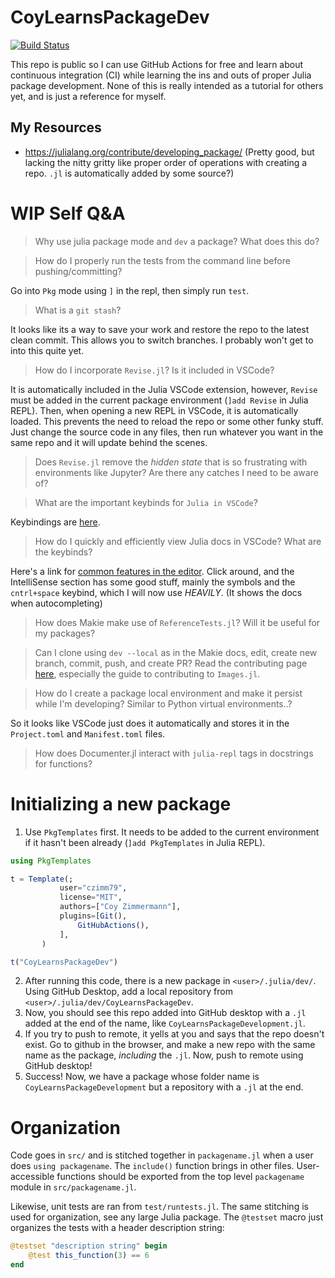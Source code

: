 # CoyLearnsPackageDev

[![Build Status](https://github.com/czimm79/CoyLearnsPackageDev.jl/actions/workflows/CI.yml/badge.svg?branch=master)](https://github.com/czimm79/CoyLearnsPackageDev.jl/actions/workflows/CI.yml?query=branch%3Amaster)

This repo is public so I can use GitHub Actions for free and learn about continuous integration (CI) while learning the ins and outs of proper Julia package development. None of this is really intended as a tutorial for others yet, and is just a reference for myself.

## My Resources
* https://julialang.org/contribute/developing_package/ (Pretty good, but lacking the nitty gritty like proper order of operations with creating a repo. `.jl` is automatically added by some source?)

# WIP Self Q&A
> Why use julia package mode and `dev` a package? What does this do?

> How do I properly run the tests from the command line before pushing/committing?

Go into `Pkg` mode using `]` in the repl, then simply run `test`.

> What is a `git stash`?

It looks like its a way to save your work and restore the repo to the latest clean commit. This allows you to switch branches. I probably won't get to into this quite yet.

> How do I incorporate `Revise.jl`? Is it included in VSCode?

It is automatically included in the Julia VSCode extension, however, `Revise` must be added in the current package environment (`]add Revise` in Julia REPL). Then, when opening a new REPL in VSCode, it is automatically loaded. This prevents the need to reload the repo or some other funky stuff. Just change the source code in any files, then run whatever you want in the same repo and it will update behind the scenes.

> Does `Revise.jl` remove the *hidden state* that is so frustrating with environments like Jupyter? Are there any catches I need to be aware of?

> What are the important keybinds for `Julia in VSCode`?

Keybindings are [here](https://www.julia-vscode.org/docs/stable/userguide/keybindings/).

> How do I quickly and efficiently view Julia docs in VSCode? What are the keybinds?

Here's a link for [common features in the editor](https://code.visualstudio.com/Docs/editor/editingevolved). Click around, and the IntelliSense section has some good stuff, mainly the symbols and the `cntrl+space` keybind, which I will now use *HEAVILY*. (It shows the docs when autocompleting)

> How does Makie make use of `ReferenceTests.jl`? Will it be useful for my packages?

> Can I clone using `dev --local` as in the Makie docs, edit, create new branch, commit, push, and create PR? Read the contributing page [here](https://julialang.org/contribute/opportunities/), especially the guide to contributing to `Images.jl`.

> How do I create a package local environment and make it persist while I'm developing? Similar to Python virtual environments..?

So it looks like VSCode just does it automatically and stores it in the `Project.toml` and `Manifest.toml` files.

> How does Documenter.jl interact with `julia-repl` tags in docstrings for functions?


# Initializing a new package
1. Use `PkgTemplates` first. It needs to be added to the current environment if it hasn't been already (`]add PkgTemplates` in Julia REPL). 

```julia
using PkgTemplates

t = Template(;
           user="czimm79",
           license="MIT",
           authors=["Coy Zimmermann"],
           plugins=[Git(),
               GitHubActions(),
           ],
       )

t("CoyLearnsPackageDev")
```
2. After running this code, there is a new package in `<user>/.julia/dev/`. Using GitHub Desktop, add a local repository from `<user>/.julia/dev/CoyLearnsPackageDev`.
3. Now, you should see this repo added into GitHub desktop with a `.jl` added at the end of the name, like `CoyLearnsPackageDevelopment.jl`.
4. If you try to push to remote, it yells at you and says that the repo doesn't exist. Go to github in the browser, and make a new repo with the same name as the package, *including* the `.jl`. Now, push to remote using GitHub desktop!
5. Success! Now, we have a package whose folder name is `CoyLearnsPackageDevelopment` but a repository with a `.jl` at the end.

# Organization 
Code goes in `src/` and is stitched together in `packagename.jl` when a user does `using packagename`. The `include()` function brings in other files. User-accessible functions should be exported from the top level `packagename` module in `src/packagename.jl`.

Likewise, unit tests are ran from `test/runtests.jl`. The same stitching is used for organization, see any large Julia package. The `@testset` macro just organizes the tests with a header description string:
```julia 
@testset "description string" begin 
    @test this_function(3) == 6
end
```